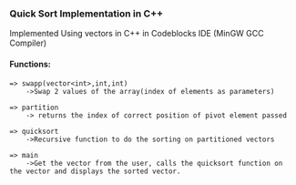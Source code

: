 ### Quick Sort Implementation in C++
Implemented Using vectors in C++ in Codeblocks IDE (MinGW GCC Compiler)

#### Functions:

```
=> swapp(vector<int>,int,int) 
    ->Swap 2 values of the array(index of elements as parameters)

=> partition
    -> returns the index of correct position of pivot element passed
    
=> quicksort
    ->Recursive function to do the sorting on partitioned vectors
  
=> main
    ->Get the vector from the user, calls the quicksort function on the vector and displays the sorted vector.
```
